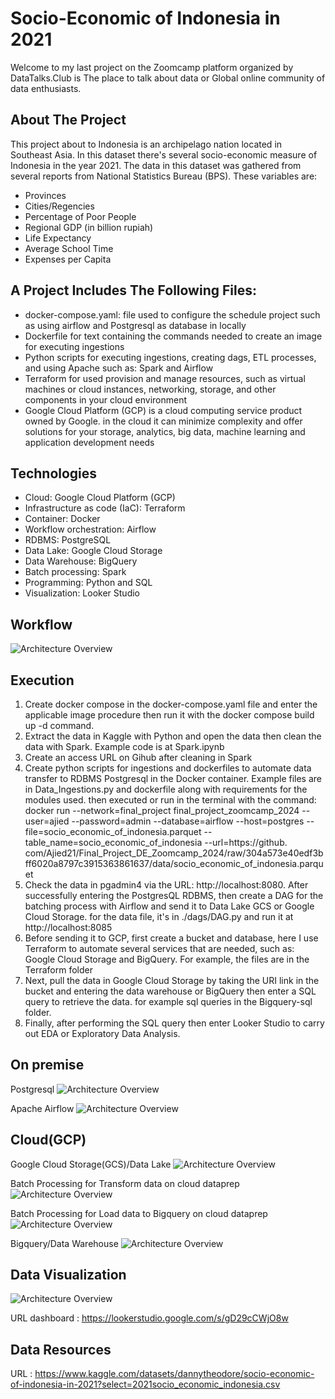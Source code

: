 # Socio-Economic of Indonesia in 2021

Welcome to my last project on the Zoomcamp platform organized by DataTalks.Club is The place to talk about data or Global online community of data enthusiasts.

## About The Project

This project about to Indonesia is an archipelago nation located in Southeast Asia. In this dataset there's several socio-economic measure of Indonesia in the year 2021. The data in this dataset was gathered from several reports from National Statistics Bureau (BPS). These variables are:

- Provinces
- Cities/Regencies
- Percentage of Poor People
- Regional GDP (in billion rupiah)
- Life Expectancy
- Average School Time
- Expenses per Capita

## A Project Includes The Following Files:

- docker-compose.yaml: file used to configure the schedule project such as using airflow and Postgresql as database in locally
- Dockerfile for text containing the commands needed to create an image for executing ingestions
- Python scripts for executing ingestions, creating dags, ETL processes, and using Apache such as: Spark and Airflow
- Terraform for used provision and manage resources, such as virtual machines or cloud instances, networking, storage, and other components in your cloud environment
- Google Cloud Platform (GCP) is a cloud computing service product owned by Google. in the cloud it can minimize complexity and offer solutions for your storage, analytics, big data, machine learning and application development needs

## Technologies

- Cloud: Google Cloud Platform (GCP)
- Infrastructure as code (IaC): Terraform
- Container: Docker
- Workflow orchestration: Airflow
- RDBMS: PostgreSQL
- Data Lake: Google Cloud Storage
- Data Warehouse: BigQuery
- Batch processing: Spark
- Programming: Python and SQL
- Visualization: Looker Studio 

## Workflow

![Architecture Overview](./Images/Pipeline.png)

## Execution

1. Create docker compose in the docker-compose.yaml file and enter the applicable image procedure then run it with the docker compose build up -d command.
2. Extract the data in Kaggle with Python and open the data then clean the data with Spark. Example code is at Spark.ipynb
3. Create an access URL on Gihub after cleaning in Spark
4. Create python scripts for ingestions and dockerfiles to automate data transfer to RDBMS Postgresql in the Docker container. Example files are in Data_Ingestions.py and dockerfile along with requirements for the modules used. then executed or run in the terminal with the command:
docker run --network=final_project final_project_zoomcamp_2024 --user=ajied --password=admin --database=airflow --host=postgres --file=socio_economic_of_indonesia.parquet --table_name=socio_economic_of_indonesia --url=https://github. com/Ajied21/Final_Project_DE_Zoomcamp_2024/raw/304a573e40edf3bff6020a8797c3915363861637/data/socio_economic_of_indonesia.parquet
5. Check the data in pgadmin4 via the URL: http://localhost:8080. After successfully entering the PostgresQL RDBMS, then create a DAG for the batching process with Airflow and send it to Data Lake GCS or Google Cloud Storage. for the data file, it's in ./dags/DAG.py and run it at http://localhost:8085
6. Before sending it to GCP, first create a bucket and database, here I use Terraform to automate several services that are needed, such as: Google Cloud Storage and BigQuery. For example, the files are in the Terraform folder
6. Next, pull the data in Google Cloud Storage by taking the URI link in the bucket and entering the data warehouse or BigQuery then enter a SQL query to retrieve the data. for example sql queries in the Bigquery-sql folder.
7. Finally, after performing the SQL query then enter Looker Studio to carry out EDA or Exploratory Data Analysis.

## On premise

Postgresql
![Architecture Overview](./Images/Database.png)

Apache Airflow
![Architecture Overview](./Images/Airflow.png)

## Cloud(GCP)

Google Cloud Storage(GCS)/Data Lake
![Architecture Overview](./Images/Gcs.png)

Batch Processing for Transform data on cloud dataprep
![Architecture Overview](./Images/ETL_GCP.png)

Batch Processing for Load data to Bigquery on cloud dataprep
![Architecture Overview](./Images/run_job.png)

Bigquery/Data Warehouse
![Architecture Overview](./Images/bigquery.png)

## Data Visualization

![Architecture Overview](./Images/analytics.png)

URL dashboard : https://lookerstudio.google.com/s/gD29cCWjO8w 

## Data Resources

URL : https://www.kaggle.com/datasets/dannytheodore/socio-economic-of-indonesia-in-2021?select=2021socio_economic_indonesia.csv
